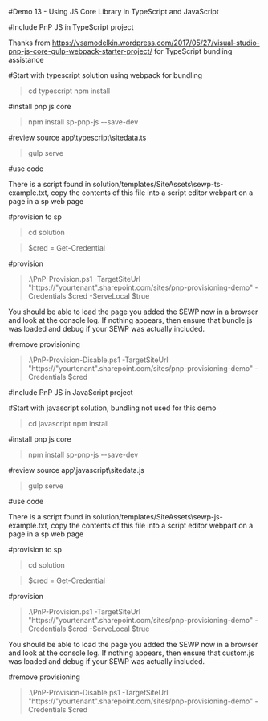 #Demo 13 - Using JS Core Library in TypeScript and JavaScript

#Include PnP JS in TypeScript project

Thanks from https://vsamodelkin.wordpress.com/2017/05/27/visual-studio-pnp-js-core-gulp-webpack-starter-project/ for TypeScript bundling assistance

#Start with typescript solution using webpack for bundling

> cd typescript
> npm install
    
#install pnp js core

> npm install sp-pnp-js --save-dev

#review source app\typescript\sitedata.ts

> gulp serve

#use code

There is a script found in solution/templates/SiteAssets\sewp-ts-example.txt, copy the contents of this file into a script editor webpart on a page in a sp web page

#provision to sp

> cd solution

> $cred = Get-Credential
    
#provision

> .\PnP-Provision.ps1 -TargetSiteUrl "https://"yourtenant".sharepoint.com/sites/pnp-provisioning-demo" -Credentials $cred -ServeLocal $true
    
You should be able to load the page you added the SEWP now in a browser and look at the console log. If nothing appears, then ensure that bundle.js was loaded and debug if your SEWP was actually included.

#remove provisioning

> .\PnP-Provision-Disable.ps1 -TargetSiteUrl "https://"yourtenant".sharepoint.com/sites/pnp-provisioning-demo" -Credentials $cred



#Include PnP JS in JavaScript project

#Start with javascript solution, bundling not used for this demo

> cd javascript
> npm install
    
#install pnp js core

> npm install sp-pnp-js --save-dev

#review source app\javascript\sitedata.js

> gulp serve

#use code

There is a script found in solution/templates/SiteAssets\sewp-js-example.txt, copy the contents of this file into a script editor webpart on a page in a sp web page

#provision to sp

> cd solution

> $cred = Get-Credential
    
#provision

> .\PnP-Provision.ps1 -TargetSiteUrl "https://"yourtenant".sharepoint.com/sites/pnp-provisioning-demo" -Credentials $cred -ServeLocal $true
    
You should be able to load the page you added the SEWP now in a browser and look at the console log. If nothing appears, then ensure that custom.js was loaded and debug if your SEWP was actually included.

#remove provisioning

> .\PnP-Provision-Disable.ps1 -TargetSiteUrl "https://"yourtenant".sharepoint.com/sites/pnp-provisioning-demo" -Credentials $cred
